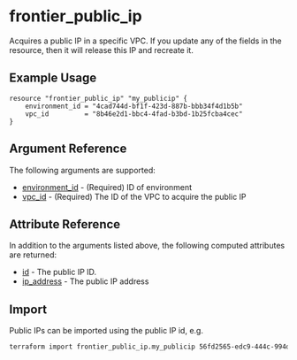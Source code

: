 # frontier_public_ip

Acquires a public IP in a specific VPC. If you update any of the fields in the resource, then it will release this IP and recreate it.

## Example Usage

```hcl
resource "frontier_public_ip" "my_publicip" {
    environment_id = "4cad744d-bf1f-423d-887b-bbb34f4d1b5b"
    vpc_id         = "8b46e2d1-bbc4-4fad-b3bd-1b25fcba4cec"
}
```

## Argument Reference

The following arguments are supported:

- [environment_id](#environment_id) - (Required) ID of environment
- [vpc_id](#vpc_id) - (Required) The ID of the VPC to acquire the public IP

## Attribute Reference

In addition to the arguments listed above, the following computed attributes are returned:

- [id](#id) - The public IP ID.
- [ip_address](#ip_address) - The public IP address

## Import

Public IPs can be imported using the public IP id, e.g.

```bash
terraform import frontier_public_ip.my_publicip 56fd2565-edc9-444c-994d-9b7c46435d68
```
